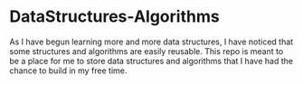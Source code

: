 # DataStructures-Algorithms
  As I have begun learning more and more data structures, I have noticed that some structures and algorithms are easily reusable. This repo is meant to be a place for me to store data structures and algorithms that I have had the chance to build in my free time.
